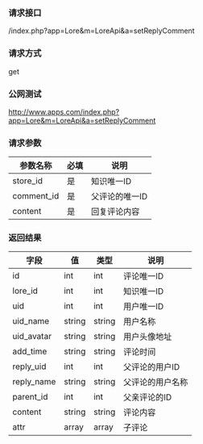 ### **请求接口**
/index.php?app=Lore&m=LoreApi&a=setReplyComment

### **请求方式**
get

### **公网测试**
http://www.apps.com/index.php?app=Lore&m=LoreApi&a=setReplyComment

### **请求参数**

| 参数名称  |必填|     说明      |
|------|-----|------|
| store_id     | 是 |   知识唯一ID   |
| comment_id     | 是 |   父评论的唯一ID   |
| content | 是 |  回复评论内容 |


### **返回结果**
|字段       |值             |类型    |说明           |
| --------- |--------      |--------|--------       |
|id     |int |int |评论唯一ID         |
|lore_id       |int         |int  |知识唯一ID    |
|uid       |int         |int  | 用户唯一ID    |
|uid_name       |string         |string  |用户名称    |
|uid_avatar       |string         |string  |用户头像地址    |
|add_time       |string         |string  |评论时间    |
|reply_uid       |int         |int  |父评论的用户ID    |
|reply_name       |string         |string  |父评论的用户名称    |
|parent_id       |int         |int  |父亲评论的ID    |
|content       |string         |string  |评论内容    |
|attr       |array         |array  |子评论    |
